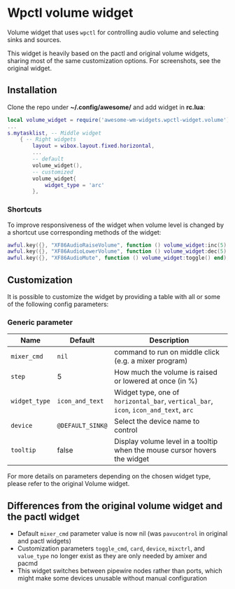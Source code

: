 # Wpctl volume widget

Volume widget that uses `wpctl` for controlling audio volume and selecting sinks and sources.

This widget is heavily based on the pactl and original volume widgets, sharing most of the same customization options. For screenshots, see the original widget.

## Installation

Clone the repo under **~/.config/awesome/** and add widget in **rc.lua**:

```lua
local volume_widget = require('awesome-wm-widgets.wpctl-widget.volume')
...
s.mytasklist, -- Middle widget
	{ -- Right widgets
    	layout = wibox.layout.fixed.horizontal,
        ...
        -- default
        volume_widget(),
        -- customized
        volume_widget{
            widget_type = 'arc'
        },
```

### Shortcuts

To improve responsiveness of the widget when volume level is changed by a shortcut use corresponding methods of the widget:

```lua
awful.key({}, "XF86AudioRaiseVolume", function () volume_widget:inc(5) end),
awful.key({}, "XF86AudioLowerVolume", function () volume_widget:dec(5) end),
awful.key({}, "XF86AudioMute", function () volume_widget:toggle() end),
```

## Customization

It is possible to customize the widget by providing a table with all or some of the following config parameters:

### Generic parameter

| Name | Default | Description |
|---|---|---|
| `mixer_cmd` | `nil` | command to run on middle click (e.g. a mixer program) |
| `step` | 5 | How much the volume is raised or lowered at once (in %) |
| `widget_type`| `icon_and_text`| Widget type, one of `horizontal_bar`, `vertical_bar`, `icon`, `icon_and_text`, `arc` |
| `device` | `@DEFAULT_SINK@` | Select the device name to control |
| `tooltip` | false | Display volume level in a tooltip when the mouse cursor hovers the widget |

For more details on parameters depending on the chosen widget type, please refer to the original Volume widget.

## Differences from the original volume widget and the pactl widget

* Default `mixer_cmd` parameter value is now nil (was `pavucontrol` in original and pactl widgets)
* Customization parameters `toggle_cmd`, `card`, `device`, `mixctrl`, and `value_type` no longer exist as they are only needed by amixer and pacmd
* This widget switches between pipewire nodes rather than ports, which might make some devices unusable without manual configuration
